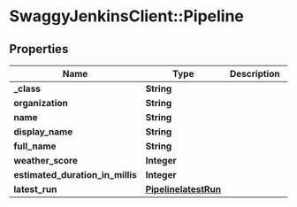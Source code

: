 # SwaggyJenkinsClient::Pipeline

## Properties
Name | Type | Description | Notes
------------ | ------------- | ------------- | -------------
**_class** | **String** |  | [optional] 
**organization** | **String** |  | [optional] 
**name** | **String** |  | [optional] 
**display_name** | **String** |  | [optional] 
**full_name** | **String** |  | [optional] 
**weather_score** | **Integer** |  | [optional] 
**estimated_duration_in_millis** | **Integer** |  | [optional] 
**latest_run** | [**PipelinelatestRun**](PipelinelatestRun.md) |  | [optional] 


